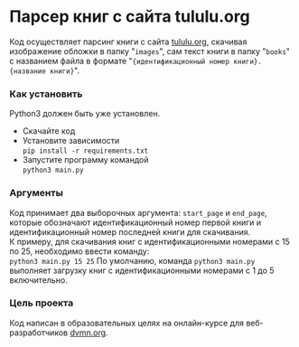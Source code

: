 # Парсер книг с сайта tululu.org

Код осуществляет парсинг книги с сайта [tululu.org](https://tululu.org/),
скачивая изображение обложки в папку "`images`",
сам текст книги в папку "`books`" с названием файла в формате "`{идентификационный номер книги}. {название книги}`". 

### Как установить

Python3 должен быть уже установлен.
* Скачайте код
* Установите зависимости  
`pip install -r requirements.txt`
* Запустите программу командой  
`python3 main.py`

### Аргументы

Код принимает два выборочных аргумента: `start_page` и `end_page`,
которые обозначают идентификационный номер первой книги и идентификационный номер последней книги для скачивания.  
К примеру, для скачивания книг с идентификационными номерами с 15 по 25, необходимо ввести команду:  
`python3 main.py 15 25`
По умолчанию, команда `python3 main.py` выполняет загрузку книг с идентификационными номерами с 1 до 5 включительно.

### Цель проекта

Код написан в образовательных целях на онлайн-курсе для веб-разработчиков [dvmn.org](https://dvmn.org/).
